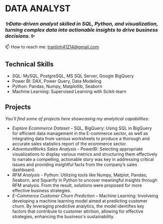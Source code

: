 # DATA ANALYST
### *✨Data-driven analyst skilled in SQL, Python, and visualization, turning complex data into actionable insights to drive business decisions.✨*

📫 How to reach me: tranlinh41214@gmail.com

## Technical Skills
- SQL: MySQL, PostgreSQL, MS SQL Server, Google BigQuery
- Power BI: DAX, Power Query, Data Modeling
- Python: Pandas, Numpy, Matplotlib, Seaborn
- Machine Learning: Supervised Learning with Scikit-learn

## Projects
*You'll find some of projects here showcasing my analytical capabilities:*

- *Explore Ecommerce Dataset* – SQL, BigQuery: Using SQL in BigQuery for efficient data management in the E-commerce sector, as well as integrating data from various worksheets to produce a thorough and accurate sales statistics report of the ecommerce sector.
- *AdventureWorks Sales Analysis* - PowerBI: Selecting appropriate visualizations to display various metrics and structuring them effectively to narrate a compelling, actionable story was key in addressing critical issues and providing insightful facts from the company’s sales dashboard.
- *RFM Analysis* - Python: Utilizing tools like Numpy, Matplot, Pandas, Seaborn, and Squarify in Python to uncover meaningful insights through RFM analysis. From the result, solutions were proposed for more effective business strategies.
- *E-Commerce Customer Churn Prediction* – Machine Learning: Involveing developing a machine learning model aimed at predicting customer churn. By leveraging predictive analytics, the model identifies key factors that contribute to customer attrition, allowing for effective strategies, enhancing the business's sustainability.
<!--
**tran-linh41214/tran-linh41214** is a ✨ _special_ ✨ repository because its `README.md` (this file) appears on your GitHub profile.

- 🔭 I’m currently working on ...
- 🌱 I’m currently learning ...
- 👯 I’m looking to collaborate on ...
- 🤔 I’m looking for help with ...
- 💬 Ask me about ...
- 📫 How to reach me: tranlinh41214@gmail.com
- 😄 Pronouns: ...
- ⚡ Fun fact: ...
-->
